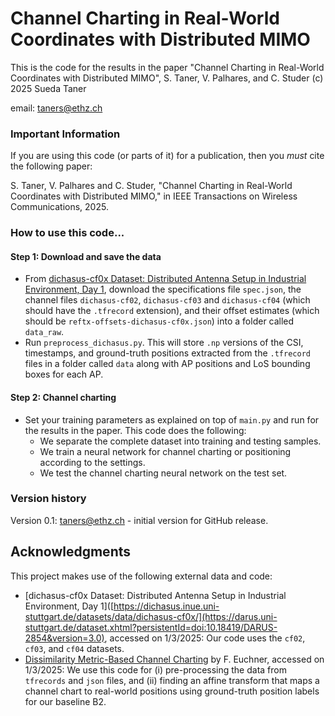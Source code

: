 # Channel Charting in Real-World Coordinates with Distributed MIMO


This is the code for the results in the paper
"Channel Charting in Real-World Coordinates with Distributed MIMO", S. Taner, V. Palhares, and C. Studer
(c) 2025 Sueda Taner

email: taners@ethz.ch

### Important Information

If you are using this code (or parts of it) for a publication, then you _must_ cite the following paper:

S. Taner, V. Palhares and C. Studer, "Channel Charting in Real-World Coordinates with Distributed MIMO," in IEEE Transactions on Wireless Communications, 2025.

### How to use this code...

#### Step 1: Download and save the data

- From [dichasus-cf0x Dataset: Distributed Antenna Setup in Industrial Environment, Day 1](https://darus.uni-stuttgart.de/dataset.xhtml?persistentId=doi:10.18419/DARUS-2854&version=3.0), download the specifications file ```spec.json```, the channel files ```dichasus-cf02```, ```dichasus-cf03``` and ```dichasus-cf04``` (which should have the ```.tfrecord``` extension), and their offset estimates (which should be ```reftx-offsets-dichasus-cf0x.json```) into a folder called ```data_raw```.
- Run ```preprocess_dichasus.py```. This will store ```.np``` versions of the CSI, timestamps, and ground-truth positions extracted from the ```.tfrecord``` files in a folder called ```data``` along with AP positions and LoS bounding boxes for each AP.

#### Step 2: Channel charting

- Set your training parameters as explained on top of ```main.py``` and run for the results in the paper. This code does the following:
  - We separate the complete dataset into training and testing samples.
  - We train a neural network for channel charting or positioning according to the settings.
  - We test the channel charting neural network on the test set.


### Version history

Version 0.1: taners@ethz.ch - initial version for GitHub release.

## Acknowledgments
This project makes use of the following external data and code:
- [dichasus-cf0x Dataset: Distributed Antenna Setup in Industrial Environment, Day 1]([https://dichasus.inue.uni-stuttgart.de/datasets/data/dichasus-cf0x/](https://darus.uni-stuttgart.de/dataset.xhtml?persistentId=doi:10.18419/DARUS-2854&version=3.0), accessed on 1/3/2025: Our code uses the ```cf02```, ```cf03```, and ```cf04``` datasets.
- [Dissimilarity Metric-Based Channel Charting](https://dichasus.inue.uni-stuttgart.de/tutorials/tutorial/dissimilarity-metric-channelcharting/) by F. Euchner, accessed on 1/3/2025: We use this code for (i) pre-processing the data from  ```tfrecords``` and ```json``` files, and (ii) finding an affine transform that maps a channel chart to real-world positions using ground-truth position labels for our baseline B2.
